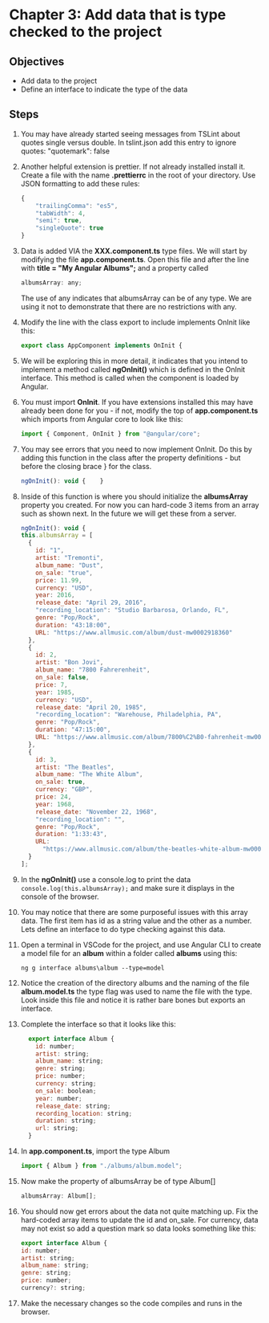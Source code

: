 # Chapter 3: Add data that is type checked to the project

## Objectives

- Add data to the project
- Define an interface to indicate the type of the data

## Steps

1.  You may have already started seeing messages from TSLint about quotes single versus double. In tslint.json add this entry to ignore quotes: "quotemark": false

2.  Another helpful extension is prettier. If not already installed install it. Create a file with the name **.prettierrc**
    in the root of your directory. Use JSON formatting to add these rules:

    ```javascript
    {
        "trailingComma": "es5",
        "tabWidth": 4,
        "semi": true,
        "singleQuote": true
    }
    ```

3.  Data is added VIA the **XXX.component.ts** type files. We will start by modifying the file **app.component.ts**. Open this file and after the line with **title = "My Angular Albums";**
    and a property called

    ```javascript
    albumsArray: any;
    ```

    The use of any indicates that albumsArray can be of any type. We are using it not to demonstrate that there are no restrictions with any.

4.  Modify the line with the class export to include implements OnInit like this:

    ```javascript
    export class AppComponent implements OnInit {
    ```

5.  We will be exploring this in more detail, it indicates that you intend to implement a method called **ngOnInit()** which is defined in the OnInit interface. This method is called when the component is loaded by Angular.

6.  You must import **OnInit**. If you have extensions installed this may have already been done for you - if not, modify the top of **app.component.ts** which imports from Angular core to look like this:

    ```javascript
    import { Component, OnInit } from "@angular/core";
    ```

7.  You may see errors that you need to now implement OnInit. Do this by adding this function in the class after the property definitions - but before the closing brace } for the class.

    ```javascript
    ngOnInit(): void {    }
    ```

8.  Inside of this function is where you should initialize the **albumsArray** property you created. For now you can hard-code 3 items from an array such as shown next. In the future we will get these from a server.

    ```javascript
    ngOnInit(): void {
    this.albumsArray = [
      {
        id: "1",
        artist: "Tremonti",
        album_name: "Dust",
        on_sale: "true",
        price: 11.99,
        currency: "USD",
        year: 2016,
        release_date: "April 29, 2016",
        "recording_location": "Studio Barbarosa, Orlando, FL",
        genre: "Pop/Rock",
        duration: "43:18:00",
        URL: "https://www.allmusic.com/album/dust-mw0002918360"
      },
      {
        id: 2,
        artist: "Bon Jovi",
        album_name: "7800 Fahrerenheit",
        on_sale: false,
        price: 7,
        year: 1985,
        currency: "USD",
        release_date: "April 20, 1985",
        "recording_location": "Warehouse, Philadelphia, PA",
        genre: "Pop/Rock",
        duration: "47:15:00",
        URL: "https://www.allmusic.com/album/7800%C2%B0-fahrenheit-mw0000189199"
      },
      {
        id: 3,
        artist: "The Beatles",
        album_name: "The White Album",
        on_sale: true,
        currency: "GBP",
        price: 24,
        year: 1968,
        release_date: "November 22, 1968",
        "recording_location": "",
        genre: "Pop/Rock",
        duration: "1:33:43",
        URL:
          "https://www.allmusic.com/album/the-beatles-white-album-mw0000418113"
      }
    ];
    ```

9.  In the **ngOnInit()** use a console.log to print the data `console.log(this.albumsArray);` and make sure it displays in the console of the browser.

10. You may notice that there are some purposeful issues with this array data. The first item has id as a string value and the other as a number. Lets define an interface to do type checking against this data.

11. Open a terminal in VSCode for the project, and use Angular CLI to create a model file for an **album** within a folder called **albums** using this:

    ```
    ng g interface albums\album --type=model
    ```

12. Notice the creation of the directory albums and the naming of the file **album.model.ts** the type flag was used to name the file with the type. Look inside this file and notice it is rather bare bones but exports an interface.

13. Complete the interface so that it looks like this:

    ```javascript
      export interface Album {
        id: number;
        artist: string;
        album_name: string;
        genre: string;
        price: number;
        currency: string;
        on_sale: boolean;
        year: number;
        release_date: string;
        recording_location: string;
        duration: string;
        url: string;
      }
    ```

14. In **app.component.ts**, import the type Album

    ```javascript
    import { Album } from "./albums/album.model";
    ```

15. Now make the property of albumsArray be of type Album[]

    ```javascript
    albumsArray: Album[];
    ```

16. You should now get errors about the data not quite matching up. Fix the hard-coded array items to update the id and on_sale. For currency, data may not exist so add a question mark so data looks something like this:

    ```javascript
    export interface Album {
    id: number;
    artist: string;
    album_name: string;
    genre: string;
    price: number;
    currency?: string;
    ```

17. Make the necessary changes so the code compiles and runs in the browser.
